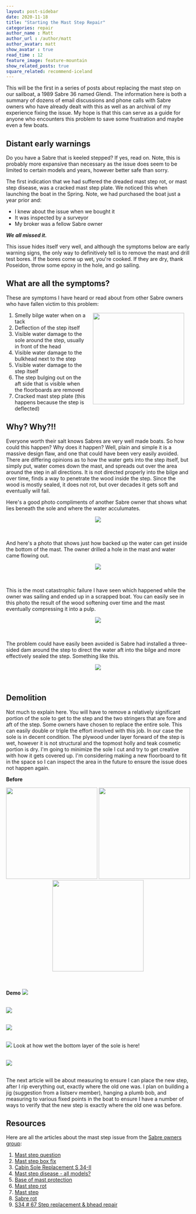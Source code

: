 ```yaml
---
layout: post-sidebar
date: 2020-11-18
title: "Starting the Mast Step Repair"
categories: repair
author_name : Matt
author_url : /author/matt
author_avatar: matt
show_avatar : true
read_time : 12
feature_image: feature-mountain
show_related_posts: true
square_related: recommend-iceland
---
```


This will be the first in a series of posts about replacing the mast step on our sailboat, a 1989 Sabre 36 named Glendi. The information here is both a summary of dozens of email discussions and phone calls with Sabre owners who have already dealt with this as well as an archival of my experience fixing the issue. My hope is that this can serve as a guide for anyone who encounters this problem to save some frustration and maybe even a few boats.

## Distant early warnings
Do you have a Sabre that is keeled stepped? If yes, read on. Note, this is probably more expansive than necessary as the issue does seem to be limited to certain models and years, however better safe than sorry.

The first indication that we had suffered the dreaded mast step rot, or mast step disease, was a cracked mast step plate. We noticed this when launching the boat in the Spring. Note, we had purchased the boat just a year prior and:
* I knew about the issue when we bought it
* It was inspected by a surveyor
* My broker was a fellow Sabre owner

***We all missed it.***

This issue hides itself very well, and although the symptoms below are early warning signs, the only way to definitively tell is to remove the mast and drill test bores. If the bores come up wet, you're cooked. If they are dry, thank Poseidon, throw some epoxy in the hole, and go sailing.

## What are all the symptoms?
These are symptoms I have heard or read about from other Sabre owners who have fallen victim to this problem:
<img src="/img/article_images/2020-11-18-mast-step-1/begin-mast-step-demo - 1.jpeg" width=250 style="float:right; padding:16px">
1. Smelly bilge water when on a tack
2. Deflection of the step itself
3. Visible water damage to the sole around the step, usually in front of the head
4. Visible water damage to the bulkhead next to the step
5. Visible water damage to the step itself
6. The step bulging out on the aft side that is visible when the floorboards are removed
7. Cracked mast step plate (this happens because the step is deflected)

## Why? Why?!!
Everyone worth their salt knows Sabres are very well made boats. So how could this happen? Why does it happen? Well, plain and simple it is a massive design flaw, and one that could have been very easily avoided. There are differing opinions as to how the water gets into the step itself, but simply put, water comes down the mast, and spreads out over the area around the step in all directions. It is not directed properly into the bilge and over time, finds a way to penetrate the wood inside the step. Since the wood is mostly sealed, it does not rot, but over decades it gets soft and eventually will fail.

Here's a good photo compliments of another Sabre owner that shows what lies beneath the sole and where the water acculumates.
<center><img src="/img/article_images/2020-11-18-mast-step-1/mast-step-schematic.jpg"></center><br><br>

And here's a photo that shows just how backed up the water can get inside the bottom of the mast. The owner drilled a hole in the mast and water came flowing out.
<center><img src="/img/article_images/2020-11-18-mast-step-1/mast-pee.jpeg"></center><br><br>

This is the most catastrophic failure I have seen which happened while the owner was sailing and ended up in a scrapped boat. You can easily see in this photo the result of the wood softening over time and the mast eventually compressing it into a pulp.
<center><img src="/img/article_images/2020-11-18-mast-step-1/caracol-mast-step-failure.png"></center><br><br>

The problem could have easily been avoided is Sabre had installed a three-sided dam around the step to direct the water aft into the bilge and more effectively sealed the step. Something like this.
<center><img src="/img/article_images/2020-11-18-mast-step-1/mast-dam.png"></center><br><br>

## Demolition

Not much to explain here. You will have to remove a relatively significant portion of the sole to get to the step and the two stringers that are fore and aft of the step. Some owners have chosen to replace the entire sole. This can easily double or triple the effort involved with this job. In our case the sole is in decent condition. The plywood under layer forward of the step is wet, however it is not structural and the topmost holly and teak cosmetic portion is dry. I'm going to minimize the sole I cut and try to get creative with how it gets covered up. I'm considering making a new floorboard to fit in the space so I can inspect the area in the future to ensure the issue does not happen again.

**Before**
<center>
<img width="250" src="/img/article_images/2020-11-18-mast-step-1/begin-mast-step-demo - 2.jpeg">
<img width="250" src="/img/article_images/2020-11-18-mast-step-1/begin-mast-step-demo - 3.jpeg">
<img width="250" src="/img/article_images/2020-11-18-mast-step-1/begin-mast-step-demo - 4.jpeg">
</center>
<br><br>

**Demo**
<img src="/img/article_images/2020-11-18-mast-step-1/begin-mast-step-demo - 8.jpeg"><br><br>

<img src="/img/article_images/2020-11-18-mast-step-1/begin-mast-step-demo - 9.jpeg"><br><br>

<img src="/img/article_images/2020-11-18-mast-step-1/begin-mast-step-demo - 12.jpeg"><br><br>

<img src="/img/article_images/2020-11-18-mast-step-1/begin-mast-step-demo - 14.jpeg">
Look at how wet the bottom layer of the sole is here!<br><br>

<img src="/img/article_images/2020-11-18-mast-step-1/begin-mast-step-demo - 15.jpeg"><br><br>

The next article will be about measuring to ensure I can place the new step, after I rip everything out, exactly where the old one was. I plan on building a jig (suggestion from a listserv member), hanging a plumb bob, and measuring to various fixed points in the boat to ensure I have a number of ways to verify that the new step is exactly where the old one was before.

## Resources

Here are all the articles about the mast step issue from the [Sabre owners group](https://groups.io/g/SabreSailboat/topics):
1. [Mast step question](https://groups.io/g/SabreSailboat/topic/72978366)
2. [Mast step box fix](https://groups.io/g/SabreSailboat/topic/70982994)
3. [Cabin Sole Replacement S 34-II](https://groups.io/g/SabreSailboat/topic/77030415)
4. [Mast step disease - all models?](https://groups.io/g/SabreSailboat/topic/75223299)
5. [Base of mast protection](https://groups.io/g/SabreSailboat/topic/71617092)
6. [Mast step rot](https://groups.io/g/SabreSailboat/topic/78081611)
7. [Mast step](https://groups.io/g/SabreSailboat/topic/37277166)
8. [Sabre rot](https://groups.io/g/SabreSailboat/topic/37319357)
9. [S34 # 67 Step replacement & bhead repair](https://groups.io/g/SabreSailboat/album?id=111933)
